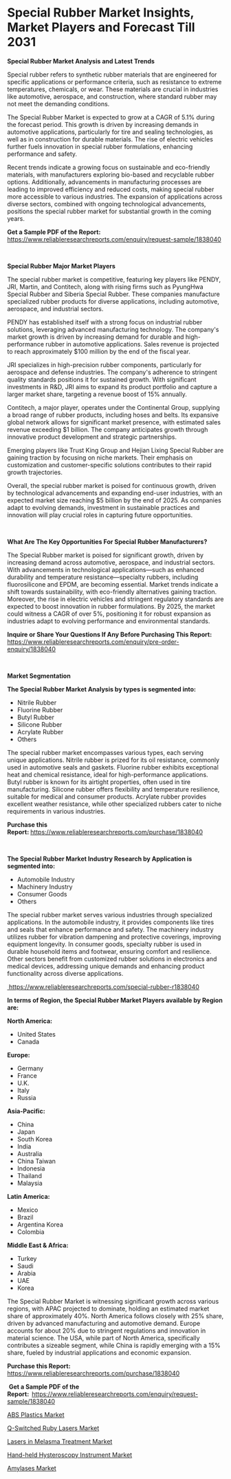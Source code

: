 <p><h1>Special Rubber Market Insights, Market Players and Forecast Till 2031</h1></p><p><strong>Special Rubber Market Analysis and Latest Trends</strong></p>
<p><p>Special rubber refers to synthetic rubber materials that are engineered for specific applications or performance criteria, such as resistance to extreme temperatures, chemicals, or wear. These materials are crucial in industries like automotive, aerospace, and construction, where standard rubber may not meet the demanding conditions.</p><p>The Special Rubber Market is expected to grow at a CAGR of 5.1% during the forecast period. This growth is driven by increasing demands in automotive applications, particularly for tire and sealing technologies, as well as in construction for durable materials. The rise of electric vehicles further fuels innovation in special rubber formulations, enhancing performance and safety.</p><p>Recent trends indicate a growing focus on sustainable and eco-friendly materials, with manufacturers exploring bio-based and recyclable rubber options. Additionally, advancements in manufacturing processes are leading to improved efficiency and reduced costs, making special rubber more accessible to various industries. The expansion of applications across diverse sectors, combined with ongoing technological advancements, positions the special rubber market for substantial growth in the coming years.</p></p>
<p><strong>Get a Sample PDF of the Report:&nbsp;</strong> <a href="https://www.reliableresearchreports.com/enquiry/request-sample/1838040?utm_campaign=12&utm_medium=2&utm_source=Github&utm_content=ia&utm_term=09112024&utm_id=special-rubber">https://www.reliableresearchreports.com/enquiry/request-sample/1838040</a></p>
<p>&nbsp;</p>
<p><strong>Special Rubber Major Market Players</strong></p>
<p><p>The special rubber market is competitive, featuring key players like PENDY, JRI, Martin, and Contitech, along with rising firms such as PyungHwa Special Rubber and Siberia Special Rubber. These companies manufacture specialized rubber products for diverse applications, including automotive, aerospace, and industrial sectors.</p><p>PENDY has established itself with a strong focus on industrial rubber solutions, leveraging advanced manufacturing technology. The company's market growth is driven by increasing demand for durable and high-performance rubber in automotive applications. Sales revenue is projected to reach approximately $100 million by the end of the fiscal year.</p><p>JRI specializes in high-precision rubber components, particularly for aerospace and defense industries. The company's adherence to stringent quality standards positions it for sustained growth. With significant investments in R&D, JRI aims to expand its product portfolio and capture a larger market share, targeting a revenue boost of 15% annually.</p><p>Contitech, a major player, operates under the Continental Group, supplying a broad range of rubber products, including hoses and belts. Its expansive global network allows for significant market presence, with estimated sales revenue exceeding $1 billion. The company anticipates growth through innovative product development and strategic partnerships.</p><p>Emerging players like Trust King Group and Hejian Lixing Special Rubber are gaining traction by focusing on niche markets. Their emphasis on customization and customer-specific solutions contributes to their rapid growth trajectories. </p><p>Overall, the special rubber market is poised for continuous growth, driven by technological advancements and expanding end-user industries, with an expected market size reaching $5 billion by the end of 2025. As companies adapt to evolving demands, investment in sustainable practices and innovation will play crucial roles in capturing future opportunities.</p></p>
<p>&nbsp;</p>
<p><strong>What Are The Key Opportunities For Special Rubber Manufacturers?</strong></p>
<p><p>The Special Rubber market is poised for significant growth, driven by increasing demand across automotive, aerospace, and industrial sectors. With advancements in technological applications—such as enhanced durability and temperature resistance—specialty rubbers, including fluorosilicone and EPDM, are becoming essential. Market trends indicate a shift towards sustainability, with eco-friendly alternatives gaining traction. Moreover, the rise in electric vehicles and stringent regulatory standards are expected to boost innovation in rubber formulations. By 2025, the market could witness a CAGR of over 5%, positioning it for robust expansion as industries adapt to evolving performance and environmental standards.</p></p>
<p><strong>Inquire or Share Your Questions If Any Before Purchasing This Report:</strong> <a href="https://www.reliableresearchreports.com/enquiry/pre-order-enquiry/1838040?utm_campaign=12&utm_medium=2&utm_source=Github&utm_content=ia&utm_term=09112024&utm_id=special-rubber">https://www.reliableresearchreports.com/enquiry/pre-order-enquiry/1838040</a></p>
<p>&nbsp;</p>
<p><strong>Market Segmentation</strong></p>
<p><strong>The Special Rubber Market Analysis by types is segmented into:</strong></p>
<p><ul><li>Nitrile Rubber</li><li>Fluorine Rubber</li><li>Butyl Rubber</li><li>Silicone Rubber</li><li>Acrylate Rubber</li><li>Others</li></ul></p>
<p><p>The special rubber market encompasses various types, each serving unique applications. Nitrile rubber is prized for its oil resistance, commonly used in automotive seals and gaskets. Fluorine rubber exhibits exceptional heat and chemical resistance, ideal for high-performance applications. Butyl rubber is known for its airtight properties, often used in tire manufacturing. Silicone rubber offers flexibility and temperature resilience, suitable for medical and consumer products. Acrylate rubber provides excellent weather resistance, while other specialized rubbers cater to niche requirements in various industries.</p></p>
<p><strong>Purchase this Report:&nbsp;</strong><a href="https://www.reliableresearchreports.com/purchase/1838040?utm_campaign=12&utm_medium=2&utm_source=Github&utm_content=ia&utm_term=09112024&utm_id=special-rubber">https://www.reliableresearchreports.com/purchase/1838040</a></p>
<p>&nbsp;</p>
<p><strong>The Special Rubber Market Industry Research by Application is segmented into:</strong></p>
<p><ul><li>Automobile Industry</li><li>Machinery Industry</li><li>Consumer Goods</li><li>Others</li></ul></p>
<p><p>The special rubber market serves various industries through specialized applications. In the automobile industry, it provides components like tires and seals that enhance performance and safety. The machinery industry utilizes rubber for vibration dampening and protective coverings, improving equipment longevity. In consumer goods, specialty rubber is used in durable household items and footwear, ensuring comfort and resilience. Other sectors benefit from customized rubber solutions in electronics and medical devices, addressing unique demands and enhancing product functionality across diverse applications.</p></p>
<p><a href="https://www.reliableresearchreports.com/special-rubber-r1838040?utm_campaign=12&utm_medium=2&utm_source=Github&utm_content=ia&utm_term=09112024&utm_id=special-rubber">&nbsp;https://www.reliableresearchreports.com/special-rubber-r1838040</a></p>
<p><strong>In terms of Region, the Special Rubber Market Players available by Region are:</strong></p>
<p>
    <p> <strong> North America: </strong>
        <ul>
            <li>United States</li>
            <li>Canada</li>
        </ul>
        </p> 
    <p> <strong> Europe: </strong>
        <ul>
            <li>Germany</li>
            <li>France</li>
            <li>U.K.</li>
            <li>Italy</li>
            <li>Russia</li>
        </ul>
        </p> 
    <p> <strong> Asia-Pacific: </strong>
        <ul>
            <li>China</li>
            <li>Japan</li>
            <li>South Korea</li>
            <li>India</li>
            <li>Australia</li>
            <li>China Taiwan</li>
            <li>Indonesia</li>
            <li>Thailand</li>
            <li>Malaysia</li>
        </ul>
        </p> 
    <p> <strong> Latin America: </strong>
        <ul>
            <li>Mexico</li>
            <li>Brazil</li>
            <li>Argentina Korea</li>
            <li>Colombia</li>
        </ul>
        </p> 
    <p> <strong> Middle East & Africa: </strong>
        <ul>
            <li>Turkey</li>
            <li>Saudi</li>
            <li>Arabia</li>
            <li>UAE</li>
            <li>Korea</li>
        </ul>
    </p>
    </p>
<p><p>The Special Rubber Market is witnessing significant growth across various regions, with APAC projected to dominate, holding an estimated market share of approximately 40%. North America follows closely with 25% share, driven by advanced manufacturing and automotive demand. Europe accounts for about 20% due to stringent regulations and innovation in material science. The USA, while part of North America, specifically contributes a sizeable segment, while China is rapidly emerging with a 15% share, fueled by industrial applications and economic expansion.</p></p>
<p><strong>Purchase this Report: </strong><a href="https://www.reliableresearchreports.com/purchase/1838040?utm_campaign=12&utm_medium=2&utm_source=Github&utm_content=ia&utm_term=09112024&utm_id=special-rubber">https://www.reliableresearchreports.com/purchase/1838040</a></p>
<p>&nbsp;<strong>Get a Sample PDF of the Report:&nbsp;&nbsp;</strong><a href="https://www.reliableresearchreports.com/enquiry/request-sample/1838040?utm_campaign=12&utm_medium=2&utm_source=Github&utm_content=ia&utm_term=09112024&utm_id=special-rubber">https://www.reliableresearchreports.com/enquiry/request-sample/1838040</a></p>
<p><strong></strong></p>
<p><p><a href="https://github.com/shauntarfpso/Market-Research-Report-List-1/blob/main/abs-plastics-market.md?utm_campaign=12&utm_medium=2&utm_source=Github&utm_content=ia&utm_term=09112024&utm_id=special-rubber">ABS Plastics Market</a></p><p><a href="https://issuu.com/reportprime-2/docs/q-switched-ruby-lasers-market-size-_0035e15f11d058?utm_campaign=12&utm_medium=2&utm_source=Github&utm_content=ia&utm_term=09112024&utm_id=special-rubber">Q-Switched Ruby Lasers Market</a></p><p><a href="https://issuu.com/reportprime-2/docs/lasers-in-melasma-treatment-market-_7d0752e4b89305?utm_campaign=12&utm_medium=2&utm_source=Github&utm_content=ia&utm_term=09112024&utm_id=special-rubber">Lasers in Melasma Treatment Market</a></p><p><a href="https://www.linkedin.com/pulse/insights-hand-held-hysteroscopy-instrument-market-players-size-9skhe?utm_campaign=12&utm_medium=2&utm_source=Github&utm_content=ia&utm_term=09112024&utm_id=special-rubber">Hand-held Hysteroscopy Instrument Market</a></p><p><a href="https://github.com/GenaGaines34/Market-Research-Report-List-1/blob/main/amylases-market.md?utm_campaign=12&utm_medium=2&utm_source=Github&utm_content=ia&utm_term=09112024&utm_id=special-rubber">Amylases Market</a></p></p>